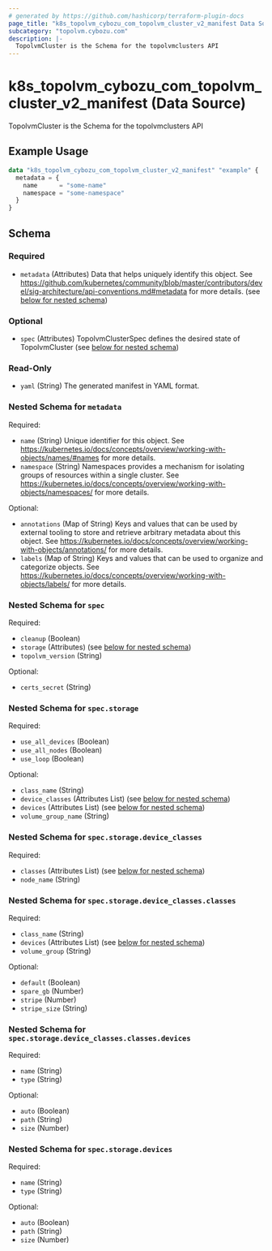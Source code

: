 ```yaml
---
# generated by https://github.com/hashicorp/terraform-plugin-docs
page_title: "k8s_topolvm_cybozu_com_topolvm_cluster_v2_manifest Data Source - terraform-provider-k8s"
subcategory: "topolvm.cybozu.com"
description: |-
  TopolvmCluster is the Schema for the topolvmclusters API
---
```


# k8s_topolvm_cybozu_com_topolvm_cluster_v2_manifest (Data Source)

TopolvmCluster is the Schema for the topolvmclusters API

## Example Usage

```terraform
data "k8s_topolvm_cybozu_com_topolvm_cluster_v2_manifest" "example" {
  metadata = {
    name      = "some-name"
    namespace = "some-namespace"
  }
}
```

<!-- schema generated by tfplugindocs -->
## Schema

### Required

- `metadata` (Attributes) Data that helps uniquely identify this object. See https://github.com/kubernetes/community/blob/master/contributors/devel/sig-architecture/api-conventions.md#metadata for more details. (see [below for nested schema](#nestedatt--metadata))

### Optional

- `spec` (Attributes) TopolvmClusterSpec defines the desired state of TopolvmCluster (see [below for nested schema](#nestedatt--spec))

### Read-Only

- `yaml` (String) The generated manifest in YAML format.

<a id="nestedatt--metadata"></a>
### Nested Schema for `metadata`

Required:

- `name` (String) Unique identifier for this object. See https://kubernetes.io/docs/concepts/overview/working-with-objects/names/#names for more details.
- `namespace` (String) Namespaces provides a mechanism for isolating groups of resources within a single cluster. See https://kubernetes.io/docs/concepts/overview/working-with-objects/namespaces/ for more details.

Optional:

- `annotations` (Map of String) Keys and values that can be used by external tooling to store and retrieve arbitrary metadata about this object. See https://kubernetes.io/docs/concepts/overview/working-with-objects/annotations/ for more details.
- `labels` (Map of String) Keys and values that can be used to organize and categorize objects. See https://kubernetes.io/docs/concepts/overview/working-with-objects/labels/ for more details.


<a id="nestedatt--spec"></a>
### Nested Schema for `spec`

Required:

- `cleanup` (Boolean)
- `storage` (Attributes) (see [below for nested schema](#nestedatt--spec--storage))
- `topolvm_version` (String)

Optional:

- `certs_secret` (String)

<a id="nestedatt--spec--storage"></a>
### Nested Schema for `spec.storage`

Required:

- `use_all_devices` (Boolean)
- `use_all_nodes` (Boolean)
- `use_loop` (Boolean)

Optional:

- `class_name` (String)
- `device_classes` (Attributes List) (see [below for nested schema](#nestedatt--spec--storage--device_classes))
- `devices` (Attributes List) (see [below for nested schema](#nestedatt--spec--storage--devices))
- `volume_group_name` (String)

<a id="nestedatt--spec--storage--device_classes"></a>
### Nested Schema for `spec.storage.device_classes`

Required:

- `classes` (Attributes List) (see [below for nested schema](#nestedatt--spec--storage--device_classes--classes))
- `node_name` (String)

<a id="nestedatt--spec--storage--device_classes--classes"></a>
### Nested Schema for `spec.storage.device_classes.classes`

Required:

- `class_name` (String)
- `devices` (Attributes List) (see [below for nested schema](#nestedatt--spec--storage--device_classes--classes--devices))
- `volume_group` (String)

Optional:

- `default` (Boolean)
- `spare_gb` (Number)
- `stripe` (Number)
- `stripe_size` (String)

<a id="nestedatt--spec--storage--device_classes--classes--devices"></a>
### Nested Schema for `spec.storage.device_classes.classes.devices`

Required:

- `name` (String)
- `type` (String)

Optional:

- `auto` (Boolean)
- `path` (String)
- `size` (Number)




<a id="nestedatt--spec--storage--devices"></a>
### Nested Schema for `spec.storage.devices`

Required:

- `name` (String)
- `type` (String)

Optional:

- `auto` (Boolean)
- `path` (String)
- `size` (Number)
